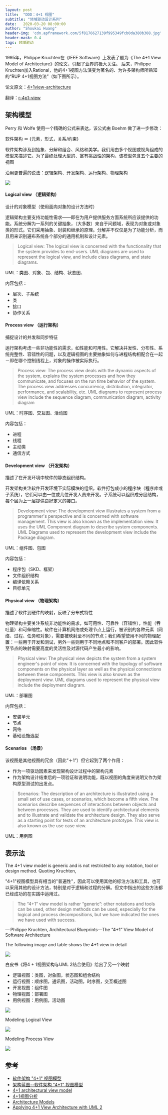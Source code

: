 ```yaml
---
layout: post
title:  "DDD：4+1 视图"
subtitle: "领域驱动设计系列"
date:   2020-03-20 08:00:00
author: "Shoukai Huang"
header-img: 'cdn.apframework.com/5f8176627139f995349fcb0da380b308.jpg'
header-mask: 0.4
tags: 领域驱动
---
```



1995年，Philippe Kruchten在《IEEE Software》上发表了题为《The 4+1 View Model of Architecture》的论文，引起了业界的极大关注。
后来，Philippe Kruchten加入Rational，他的4+1视图方法演变为著名的、为许多架构师所熟知的“RUP 4+1视图方法”（如下图所示）。

论文原文：[4+1view-architecture](http://www.cs.ubc.ca/~gregor/teaching/papers/4+1view-architecture.pdf)

翻译：[r-4p1-view](http://www.ibm.com/developerworks/cn/rational/r-4p1-view/)

## 架构模型

Perry 和 Wolfe 使用一个精确的公式来表达，该公式由 Boehm 做了进一步修改：

软件架构 ＝ {元素，形式，关系/约束}

软件架构涉及到抽象、分解和组合、风格和美学。我们用由多个视图或视角组成的模型来描述它。为了最终处理大型的、富有挑战性的架构，该模型包含五个主要的视图

沿用更普遍的说法：逻辑架构、开发架构、运行架构、物理架构

![](http://cdn.apframework.com/8fa65a41c9ae4c8f4a364e471fd68caa.jpg)

#### Logical view （逻辑架构）

设计的对象模型（使用面向对象的设计方法时）

逻辑架构主要支持功能性需求――即在为用户提供服务方面系统所应该提供的功能。系统分解为一系列的关键抽象，（大多数）来自于问题域，表现为对象或对象类的形式。它们采用抽象、封装和继承的原理。分解并不仅仅是为了功能分析，而且用来识别遍布系统各个部分的通用机制和设计元素。

> Logical view: The logical view is concerned with the functionality that the system provides to end-users. UML diagrams are used to represent the logical view, and include class diagrams, and state diagrams.

UML：类图、对象、包、结构、状态图、

内容包括：

* 层次、子系统
* 类
* 接口
* 协作关系

#### Process view （运行架构）

捕捉设计的并发和同步特征

运行架构考虑一些非功能性的需求，如性能和可用性。它解决并发性、分布性、系统完整性、容错性的问题，以及逻辑视图的主要抽象如何与进程结构相配合在一起－即在哪个控制线程上，对象的操作被实际执行。

> Process view: The process view deals with the dynamic aspects of the system, explains the system processes and how they communicate, and focuses on the run time behavior of the system. The process view addresses concurrency, distribution, integrator, performance, and scalability, etc. UML diagrams to represent process view include the sequence diagram, communication diagram, activity diagram

UML：时序图、交互图、活动图

内容包括：

* 进程
* 线程
* 主动类
* 通信方式


#### Development view （开发架构）

描述了在开发环境中软件的静态组织结构。

开发架构关注软件开发环境下实际模块的组织。软件打包成小的程序块（程序库或子系统），它们可以由一位或几位开发人员来开发。子系统可以组织成分层结构，每个层为上一层提供良好定义的接口。

>Development view: The development view illustrates a system from a programmer's perspective and is concerned with software management. This view is also known as the implementation view. It uses the UML Component diagram to describe system components. UML Diagrams used to represent the development view include the Package diagram.

UML：组件图、包图

内容包括：

* 程序包（SKD、框架）
* 文件组织结构
* 编译依赖关系
* 目标单元

#### Physical view （物理架构）

描述了软件到硬件的映射，反映了分布式特性

物理架构主要关注系统非功能性的需求，如可用性、可靠性（容错性），性能（吞吐量）和可伸缩性。软件在计算机网络或处理节点上运行，被识别的各种元素（网络、过程、任务和对象），需要被映射至不同的节点；我们希望使用不同的物理配置：一些用于开发和测试，另外一些则用于不同地点和不同客户的部署。因此软件至节点的映射需要高度的灵活性及对源代码产生最小的影响。

>Physical view: The physical view depicts the system from a system engineer's point of view. It is concerned with the topology of software components on the physical layer as well as the physical connections between these components. This view is also known as the deployment view. UML diagrams used to represent the physical view include the deployment diagram.

UML：部署图

内容包括：

* 安装单元
* 节点
* 网络
* 基础设施选型

#### Scenarios （场景）

该视图是其他视图的冗余（因此”＋1”）但它起到了两个作用：

* 作为一项驱动因素来发现架构设计过程中的架构元素
* 作为架构设计结束后的一项验证和说明功能，既以视图的角度来说明又作为架构原型测试的出发点。

>Scenarios: The description of an architecture is illustrated using a small set of use cases, or scenarios, which become a fifth view. The scenarios describe sequences of interactions between objects and between processes. They are used to identify architectural elements and to illustrate and validate the architecture design. They also serve as a starting point for tests of an architecture prototype. This view is also known as the use case view.

UML：用例图

## 表示法

The 4+1 view model is generic and is not restricted to any notation, tool or design method. Quoting Kruchten,

"4+1"视图模型具有相当的"普遍性"，因此可以使用其他的标注方法和工具，也可以采用其他的设计方法，特别是对于逻辑和过程的分解。但文中指出的这些方法都已经成功的在实践中运用过。

> The “4+1” view model is rather “generic”: other notations and tools can be used, other design methods can be used, especially for the logical and process decompositions, but we have indicated the ones we have used with success.

— Philippe Kruchten, Architectural Blueprints—The “4+1” View Model of Software Architecture

 The following image and table shows the 4+1 view in detail
 
 ![](http://cdn.apframework.com/6d547750a233df60f28d80b8da4e7a75.jpg)

白皮书《将4 + 1视图架构与UML 2结合使用》给出了另一个映射

* 逻辑视图：类图，对象图，状态图和组合结构
* 运行视图：顺序图，通讯图，活动图，时序图，交互概述图
* 开发视图：组件图
* 物理视图：部署图
* 用例视图：用例图，活动图

 
![](http://cdn.apframework.com/35b76a8ea506b1b3849f965f0c4876e0.jpg)

Modeling Logical View
 
![](http://cdn.apframework.com/90212148317b3b7b2b247fd450af0db4.jpg)

Modeling Process View

![](http://cdn.apframework.com/1be6e80d499ac8c16b9ed861e7f1bea0.jpg)

 

## 参考

* [软件架构 "4+1" 视图模型](https://www.cnblogs.com/youxin/p/3514606.html)
* [架构蓝图--软件架构 "4+1" 视图模型](https://www.ibm.com/developerworks/cn/rational/r-4p1-view/)
* [4+1 architectural view model](https://en.wikipedia.org/wiki/4%2B1_architectural_view_model)
* [4+1视图分析](http://hongyitong.github.io/2017/02/17/4+1%E8%A7%86%E5%9B%BE%E5%88%86%E6%9E%90/)
* [Architecture Models](https://www.tutorialspoint.com/software_architecture_design/architecture_models.htm)
* [Applying 4+1 View Architecture with UML 2](https://sparxsystems.com/downloads/whitepapers/FCGSS_US_WP_Applying_4+1_w_UML2.pdf)





